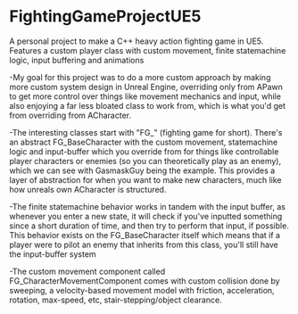 # FightingGameProjectUE5
A personal project to make a C++ heavy action fighting game in UE5. Features a custom player class with custom movement, finite statemachine logic, input buffering and animations

-My goal for this project was to do a more custom approach by making more custom system design in Unreal Engine, overriding only from APawn to get more control over things like movement mechanics and input, while also enjoying a far less bloated class to work from, which is what you'd get from overriding from ACharacter.

-The interesting classes start with "FG_" (fighting game for short). There's an abstract FG_BaseCharacter with the custom movement, statemachine logic and input-buffer which you override from for things like controllable player characters or enemies (so you can theoretically play as an enemy), which we can see with GasmaskGuy being the example.
This provides a layer of abstraction for when you want to make new characters, much like how unreals own ACharacter is structured.

-The finite statemachine behavior works in tandem with the input buffer, as whenever you enter a new state, it will check if you've inputted something since a short duration of time, and then try to perform that input, if possible. 
This behavior exists on the FG_BaseCharacter itself which means that if a player were to pilot an enemy that inherits from this class, you'll still have the input-buffer system

-The custom movement component called FG_CharacterMovementComponent comes with custom collision done by sweeping, a velocity-based movement model with friction, acceleration, rotation, max-speed, etc, stair-stepping/object clearance.


